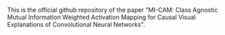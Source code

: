 This is the official github repository of the paper "MI-CAM: Class Agnostic Mutual Information Weighted Activation Mapping for Causal Visual Explanations of Convolutional Neural Networks".
